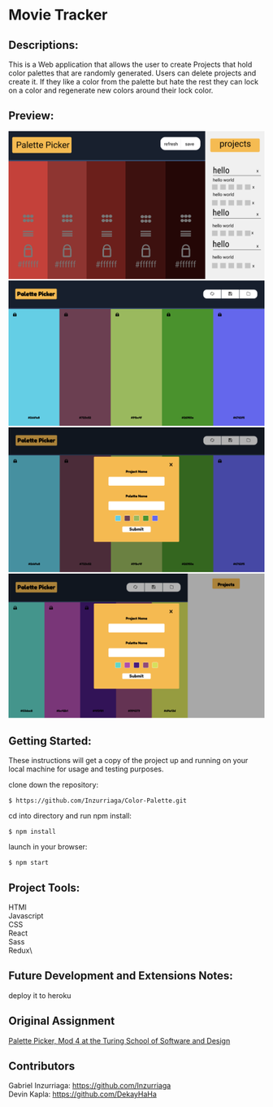 # Movie Tracker

## Descriptions:

This is a Web application that allows the user to create Projects that hold color palettes that are randomly generated. Users can delete projects and create it. If they like a color from the palette but hate the rest they can lock on a color and regenerate new colors around their lock color.

## Preview:

<img src="./Screen Shot 2019-05-16 at 8.30.37 AM.png" alt="alt text" width="whatever" height="whatever">
<img src="./Screen Shot 2019-05-16 at 8.43.01 AM.png" alt="alt text" width="whatever" height="whatever">
<img src="./Screen Shot 2019-05-16 at 8.43.10 AM.png" alt="alt text" width="whatever" height="whatever">
<img src="./Screen Shot 2019-05-16 at 8.44.11 AM.png" alt="alt text" width="whatever" height="whatever">


## Getting Started:

These instructions will get a copy of the project up and running on your local machine for usage and testing purposes.

clone down the repository:
```
$ https://github.com/Inzurriaga/Color-Palette.git
```

cd into directory and run npm install:
```
$ npm install
```

launch in your browser:
```
$ npm start
```

## Project Tools:
HTMl\
Javascript\
CSS\
React\
Sass\
Redux\

## Future Development and Extensions Notes:

deploy it to heroku


## Original Assignment
[Palette Picker, Mod 4 at the Turing School of Software and Design](http://frontend.turing.io/projects/palette-picker.html)

## Contributors
Gabriel Inzurriaga: https://github.com/Inzurriaga \
Devin Kapla: https://github.com/DekayHaHa
